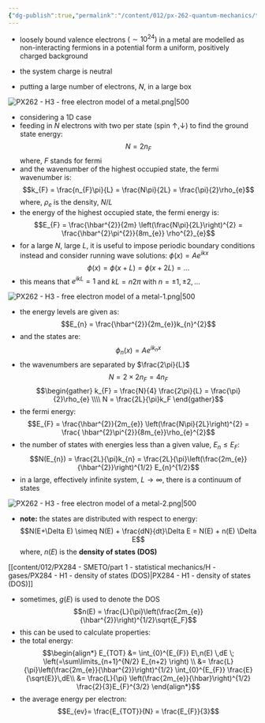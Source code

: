```yaml
---
{"dg-publish":true,"permalink":"/content/012/px-262-quantum-mechanics/term-2/h-many-particles/px-262-h3a-free-electron-model-1-d/","noteIcon":"1","created":"2025-01-09T17:19:33.338+00:00","updated":"2025-01-13T13:56:02.932+00:00"}
---
```


- loosely bound valence electrons $(\sim 10^{24})$ in a metal are modelled as non-interacting fermions in a potential form a uniform, positively charged background
- the system charge is neutral

- putting a large number of electrons, $N$, in a large box

![PX262 - H3 - free electron model of a metal.png|500](/img/user/pics/PX262%20-%20H3%20-%20free%20electron%20model%20of%20a%20metal.png)

- considering a 1D case
- feeding in $N$ electrons with two per state (spin $\uparrow,\downarrow$) to find the ground state energy:
$$N = 2n_{F}$$
	where, $F$ stands for fermi
- and the wavenumber of the highest occupied state, the fermi wavenumber is:
$$k_{F} = \frac{n_{F}\pi}{L} = \frac{N\pi}{2L} = \frac{\pi}{2}\rho_{e}$$
	where, $\rho_{e}$ is the density, $N/L$
- the energy of the highest occupied state, the fermi energy is:
$$E_{F} = \frac{\hbar^{2}}{2m} \left(\frac{N\pi}{2L}\right)^{2} = \frac{\hbar^{2}\pi^{2}}{8m_{e}} \rho^{2}_{e}$$
- for a large $N$, large $L$, it is useful to impose periodic boundary conditions instead and consider running wave solutions: $\phi(x) = Ae^{ikx}$
$$\phi(x) = \phi(x+L) = \phi(x+2L) = \dots$$
- this means that $e^{ikL} = 1$ and ${} kL = n2\pi {}$ with $n=\pm1, \pm2, \dots$

![PX262 - H3 - free electron model of a metal-1.png|500](/img/user/pics/PX262%20-%20H3%20-%20free%20electron%20model%20of%20a%20metal-1.png)

- the energy levels are given as:
$$E_{n} = \frac{\hbar^{2}}{2m_{e}}k_{n}^{2}$$
- and the states are:
$$\phi_{n}(x) = Ae^{ik_{n}x}$$
- the wavenumbers are separated by $\frac{2\pi}{L}$
$$N = 2 \times 2 n_{F} = 4n_{F}$$
$$\begin{gather}
k_{F} = \frac{N}{4} \frac{2\pi}{L} = \frac{\pi}{2}\rho_{e} \\\\
N = \frac{2L}{\pi}k_F
\end{gather}$$
- the fermi energy:
$$E_{F} = \frac{\hbar^{2}}{2m_{e}} \left(\frac{N\pi}{2L}\right)^{2} = \frac{ \hbar^{2}\pi^{2}}{8m_{e}}\rho_{e}^{2}$$
- the number of states with energies less than a given value, $E_{n} \le E_{F}:$
$$N(E_{n}) = \frac{2L}{\pi}k_{n} = \frac{2L}{\pi}\left(\frac{2m_{e}}{\hbar^{2}}\right)^{1/2} E_{n}^{1/2}$$
- in a large, effectively infinite system, $L\to\infty$, there is a continuum of states

![PX262 - H3 - free electron model of a metal-2.png|500](/img/user/pics/PX262%20-%20H3%20-%20free%20electron%20model%20of%20a%20metal-2.png)

- **note:** the states are distributed with respect to energy:
$$N(E+\Delta E) \simeq N(E) + \frac{dN}{dt}\Delta E = N(E) + n(E) \Delta E$$
	where, $n(E)$ is the **density of states (DOS)**

[[content/012/PX284 - SMETO/part 1 - statistical mechanics/H - gases/PX284 - H1 - density of states (DOS)\|PX284 - H1 - density of states (DOS)]]

- sometimes, $g(E)$ is used to denote the DOS
$$n(E) = \frac{L}{\pi}\left(\frac{2m_{e}}{\hbar^{2}}\right)^{1/2}\sqrt{E_F}$$
- this can be used to calculate properties:
- the total energy:
$$\begin{align*}
E_{TOT} &= \int_{0}^{E_{F}} E\,n(E) \,dE \; \left(=\sum\limits_{n+1}^{N/2} E_{n+2} \right) \\
&= \frac{L}{\pi}\left(\frac{2m_{e}}{\hbar^{2}}\right)^{1/2} \int_{0}^{E_{F}} \frac{E}{\sqrt{E}}\,dE\\
&= \frac{L}{\pi} \left(\frac{2m_{e}}{\hbar}\right)^{1/2} \frac{2}{3}E_{F}^{3/2} 
\end{align*}$$
- the average energy per electron:
$$E_{ev}= \frac{E_{TOT}}{N} = \frac{E_{F}}{3}$$
